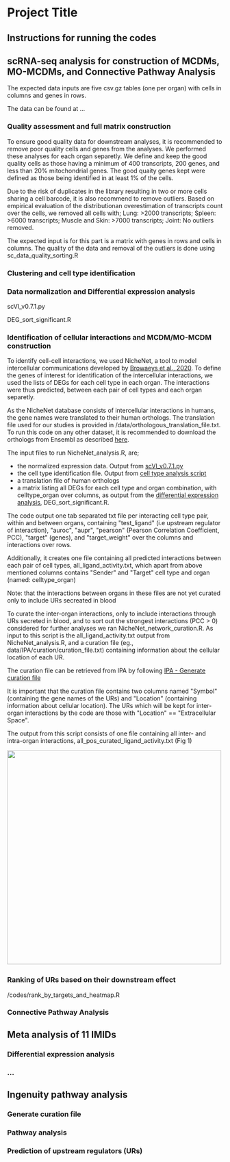 # Project Title

## Instructions for running the codes

## scRNA-seq analysis for construction of MCDMs, MO-MCDMs, and Connective Pathway Analysis

The expected data inputs are five csv.gz tables (one per organ) with cells in columns and genes in rows. 

The data can be found at ...

### Quality assessment and full matrix construction

To ensure good quality data for downstream analyses, it is recommended to remove poor quality cells and genes from the analyses.
We performed these analyses for each organ separetly. 
We define and keep the good quality cells as those having a minimum of 400 transcripts, 200 genes, and less than 20% mitochondrial genes. 
The good quaity genes kept were defined as those being identified in at least 1% of the cells. 

Due to the risk of duplicates in the library resulting in two or more cells sharing a cell barcode, it is also recommend to remove outliers.
Based on empirical evaluation of the distributionan overestimation of transcripts count over the cells, we removed all cells with; 
Lung: >2000 transcripts; Spleen: >6000 transcripts; Muscle and Skin: >7000 transcripts; Joint: No outliers removed.

The expected input is for this part is a matrix with genes in rows and cells in columns. 
The quality of the data and removal of the outliers is done using sc_data_quality_sorting.R

### Clustering and cell type identification

### Data normalization and Differential expression analysis

scVI_v0.7.1.py

DEG_sort_significant.R

### Identification of cellular interactions and MCDM/MO-MCDM construction

To identify cell-cell interactions, we used NicheNet, a tool to model intercellular communications 
developed by [Browaeys et al., 2020](https://doi.org/10.1038/s41592-019-0667-5).
To define the genes of interest for identification of the intercellular interactions, we used the lists of DEGs for each cell type in each organ. 
The interactions were thus predicted, between each pair of cell types and each organ separetly. 

As the NicheNet database consists of intercellular interactions in humans, the gene names were translated to their human orthologs. 
The translation file used for our studies is provided in /data/orthologous_translation_file.txt. 
To run this code on any other dataset, it is recommended to download the orthologs from Ensembl as described [here](https://www.ensembl.info/2009/01/21/how-to-get-all-the-orthologous-genes-between-two-species/).

The input files to run NicheNet_analysis.R, are;  
* the normalized expression data. Output from [scVI_v0.7.1.py](#data-normalization-and-differential-expression-analysis)
* the cell type identification file. Output from [cell type analysis script](#clustering-and-cell-type-identification)
* a translation file of human orthologs
* a matrix listing all DEGs for each cell type and organ combination, with celltype_organ over columns, 
as output from the [differential expression analysis](#data-normalization-and-differential-expression-analysis), DEG_sort_significant.R. 

The code output one tab separated txt file per interacting cell type pair, within and between organs, 
containing "test_ligand" (i.e upstream regulator of interaction), "auroc", "aupr", "pearson" (Pearson Correlation Coefficient, PCC), "target" (genes), and "target_weight" over the columns and interactions over rows. 

Additionally, it creates one file containing all predicted interactions between each pair of cell types, all_ligand_activity.txt, 
which apart from above mentioned columns contains "Sender" and "Target" cell type and organ (named: celltype_organ)

Note: that the interactions between organs in these files are not yet curated only to include URs secreated in blood

To curate the inter-organ interactions, only to include interactions through URs secreted in blood, 
and to sort out the strongest interactions (PCC > 0) considered for further analyses
we ran NicheNet_network_curation.R. As input to this script is the all_ligand_activity.txt output from NicheNet_analysis.R, 
and a curation file (eg., data/IPA/curation/curation_file.txt) containing information about the cellular location of each UR. 

The curation file can be retrieved from IPA by following [IPA - Generate curation file](#generate-curation-file)

It is important that the curation file contains two columns named "Symbol" (containing the gene names of the URs) and "Location" (containing information about cellular location). 
The URs which will be kept for inter-organ interactions by the code are those with "Location" == "Extracellular Space". 

The output from this script consists of one file containing all inter- and intra-organ interactions, all_pos_curated_ligand_activity.txt (Fig 1)

<img title="" alt="" src="temp/images/output_nichenet_network_curation.png" width="500" />
<img title="" alt="" src="temp/images/output_nichenet_network_curation.png"/>

### Ranking of URs based on their downstream effect

/codes/rank_by_targets_and_heatmap.R

### Connective Pathway Analysis

## Meta analysis of 11 IMIDs

### Differential expression analysis

### ...

## Ingenuity pathway analysis

### Generate curation file

### Pathway analysis

### Prediction of upstream regulators (URs)

